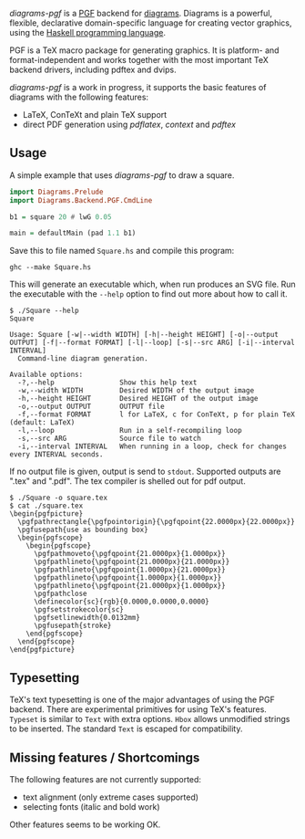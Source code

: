 _diagrams-pgf_ is a [PGF] backend for [diagrams]. Diagrams is a powerful, flexible, declarative domain-specific language for creating vector graphics, using the [Haskell programming language][haskell].

[PGF]: http://sourceforge.net/projects/pgf/
[diagrams]: http://projects.haskell.org/diagrams/
[haskell]: http://www.haskell.org/haskellwiki/Haskell

PGF is a TeX macro package for generating graphics. It is platform- and format-independent and works together with the most important TeX backend drivers, including pdftex and dvips.

_diagrams-pgf_ is a work in progress, it supports the basic features of diagrams with the following features:

- LaTeX, ConTeXt and plain TeX support
- direct PDF generation using _pdflatex_, _context_ and _pdftex_

## Usage

A simple example that uses _diagrams-pgf_ to draw a square.

```haskell
import Diagrams.Prelude
import Diagrams.Backend.PGF.CmdLine

b1 = square 20 # lwG 0.05

main = defaultMain (pad 1.1 b1)
```

Save this to file named `Square.hs` and compile this program:

```
ghc --make Square.hs
```

This will generate an executable which, when run produces an SVG file. Run the
executable with the `--help` option to find out more about how to call it.

```
$ ./Square --help
Square

Usage: Square [-w|--width WIDTH] [-h|--height HEIGHT] [-o|--output OUTPUT] [-f|--format FORMAT] [-l|--loop] [-s|--src ARG] [-i|--interval INTERVAL]
  Command-line diagram generation.

Available options:
  -?,--help                Show this help text
  -w,--width WIDTH         Desired WIDTH of the output image
  -h,--height HEIGHT       Desired HEIGHT of the output image
  -o,--output OUTPUT       OUTPUT file
  -f,--format FORMAT       l for LaTeX, c for ConTeXt, p for plain TeX (default: LaTeX)
  -l,--loop                Run in a self-recompiling loop
  -s,--src ARG             Source file to watch
  -i,--interval INTERVAL   When running in a loop, check for changes every INTERVAL seconds.
```

If no output file is given, output is send to `stdout`. Supported outputs are ".tex" and ".pdf". The tex compiler is shelled out for pdf output.

```
$ ./Square -o square.tex
$ cat ./square.tex
\begin{pgfpicture}
  \pgfpathrectangle{\pgfpointorigin}{\pgfqpoint{22.0000px}{22.0000px}}
  \pgfusepath{use as bounding box}
  \begin{pgfscope}
    \begin{pgfscope}
      \pgfpathmoveto{\pgfqpoint{21.0000px}{1.0000px}}
      \pgfpathlineto{\pgfqpoint{21.0000px}{21.0000px}}
      \pgfpathlineto{\pgfqpoint{1.0000px}{21.0000px}}
      \pgfpathlineto{\pgfqpoint{1.0000px}{1.0000px}}
      \pgfpathlineto{\pgfqpoint{21.0000px}{1.0000px}}
      \pgfpathclose
      \definecolor{sc}{rgb}{0.0000,0.0000,0.0000}
      \pgfsetstrokecolor{sc}
      \pgfsetlinewidth{0.0132mm}
      \pgfusepath{stroke}
    \end{pgfscope}
  \end{pgfscope}
\end{pgfpicture}
```

## Typesetting

TeX's text typesetting is one of the major advantages of using the PGF backend. There are experimental primitives for using TeX's features. `Typeset` is similar to `Text` with extra options. `Hbox` allows unmodified strings to be inserted. The standard `Text` is escaped for compatibility.

## Missing features / Shortcomings

The following features are not currently supported:

- text alignment (only extreme cases supported)
- selecting fonts (italic and bold work)

Other features seems to be working OK.
